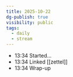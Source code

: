 ```yaml
---
title: 2025-10-22
dg-publish: true
visibility: public
tags:
  - daily
  - stream
---
```


- 13:34 Started…
- 13:34 Linked [[zettel]]
- 13:34 Wrap-up
